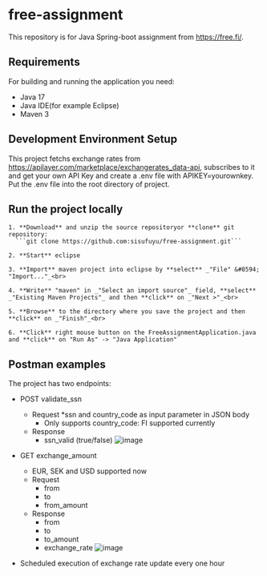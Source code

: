 # free-assignment

This repository is for Java Spring-boot assignment from https://free.fi/. 

## Requirements
For building and running the application you need:
- Java 17
- Java IDE(for example Eclipse)
- Maven 3

## Development Environment Setup
This project fetchs exchange rates from https://apilayer.com/marketplace/exchangerates_data-api, subscribes to it and get your own API Key and create a .env file with 
APIKEY=yourownkey. Put the .env file into the root directory of project. 

## Run the project locally
    1. **Download** and unzip the source repositoryor **clone** git repository:
      ```git clone https://github.com:sisufuyu/free-assignment.git```

    2. **Start** eclipse

    3. **Import** maven project into eclipse by **select** _"File" &#8594; "Import..."_<br>

    4. **Write** "maven" in _"Select an import source"_ field, **select** _"Existing Maven Projects"_ and then **click** on _"Next >"_<br>

    5. **Browse** to the directory where you save the project and then **click** on _"Finish"_<br>

    6. **Click** right mouse button on the FreeAssignmentApplication.java and **click** on "Run As" -> "Java Application"

## Postman examples
The project has two endpoints:
* POST validate_ssn
    * Request
        *ssn and country_code as input parameter in JSON body
        * Only supports country_code: FI supported currently
    * Response
        * ssn_valid (true/false)
![image](https://user-images.githubusercontent.com/20355911/231526842-61b7c1c7-331a-41fd-afbf-e38eb46d5c4d.png)

* GET exchange_amount
    * EUR, SEK and USD supported now
    * Request
        * from
        * to
        * from_amount
    * Response
        * from
        * to
        * to_amount
        * exchange_rate
![image](https://user-images.githubusercontent.com/20355911/231528256-87d8978c-7396-462e-b397-7bc8520b7066.png)

* Scheduled execution of exchange rate update every one hour

    

